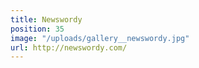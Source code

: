 ```yaml
---
title: Newswordy
position: 35
image: "/uploads/gallery__newswordy.jpg"
url: http://newswordy.com/
---
```


